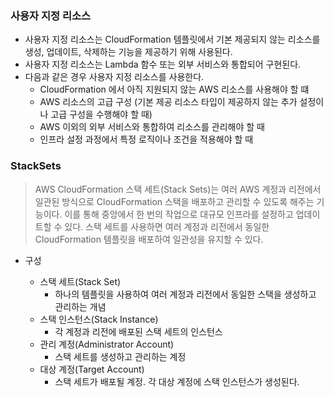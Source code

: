 
### 사용자 지정 리소스

- 사용자 지정 리소스는 CloudFormation 템플릿에서 기본 제공되지 않는 리소스를 생성, 업데이트, 삭제하는 기능을 제공하기 위해 사용된다.
- 사용자 지정 리소스는 Lambda 함수 또는 외부 서비스와 통합되어 구현된다.
- 다음과 같은 경우 사용자 지정 리소스를 사용한다.
    - CloudFormation 에서 아직 지원되지 않는 AWS 리소스를 사용해야 할 떄
    - AWS 리소스의 고급 구성 (기본 제공 리소스 타입이 제공하지 않는 추가 설정이나 고급 구성을 수행해야 할 때)
    - AWS 이외의 외부 서비스와 통합하여 리소스를 관리해야 할 때
    - 인프라 설정 과정에서 특정 로직이나 조건을 적용해야 할 때

### StackSets


> AWS CloudFormation 스택 세트(Stack Sets)는 여러 AWS 계정과 리전에서 일관된 방식으로 CloudFormation 스택을 배포하고 관리할 수 있도록 해주는 기능이다. 이를 통해 중앙에서 한 번의 작업으로 대규모 인프라를 설정하고 업데이트할 수 있다. 스택 세트를 사용하면 여러 계정과 리전에서 동일한 CloudFormation 템플릿을 배포하여 일관성을 유지할 수 있다.

- 구성

    - 스택 세트(Stack Set)
        - 하나의 템플릿을 사용하여 여러 계정과 리전에서 동일한 스택을 생성하고 관리하는 개념
    - 스택 인스턴스(Stack Instance)
        - 각 계정과 리전에 배포된 스택 세트의 인스턴스
    - 관리 계정(Administrator Account)
        - 스택 세트를 생성하고 관리하는 계정
    - 대상 계정(Target Account)
        - 스택 세트가 배포될 계정. 각 대상 계정에 스택 인스턴스가 생성된다.
